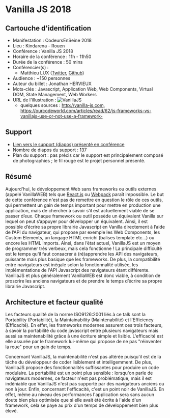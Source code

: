 # Vanilla JS 2018

## Cartouche d'identification

 - Manifestation : CodeursEnSeine 2018
 - Lieu : Kindarena - Rouen
 - Conférence : Vanilla JS 2018
 - Horaire de la conférence : 11h - 11h50
 - Durée de la conférence : 50 mins
 - Conférencier(s) :
   - Matthieu LUX ([Twitter](https://twitter.com/Swiip), [Github](https://github.com/Swiip))
 - Audience : ~150 personnes
 - Auteur du billet : Jonathan HERVIEUX
 - Mots-clés : Javascript, Application Web, Web Components, Virtual DOM, State Management, Web Workers 
 - URL de l'illustration : ![VanillaJS](https://infobeep.info/wp-content/uploads/2017/12/Vanilla-JS-is-most-power-and-lightweight-cross-platfrom-framework.jpg)
   - quelques sources : http://vanilla-js.com, https://ourcodeworld.com/articles/read/62/js-frameworks-vs-vanillajs-use-or-not-use-a-framework-

## Support
 - [Lien vers le support (diapos) présenté en conférence](https://docs.google.com/presentation/d/e/2PACX-1vR8WYVUG87OgoKDxQ-XGCv1Y_YgZt-F27GLsWYuLUVl907FniM5g-pnaWa3PktYsYE0DZdhWRi4_3LC/pub?slide=id.g41faf9c008_0_110)
 - Nombre de diapos du support : 137
 - Plan du support : pas précis car le support est principalement composé de photographies ; le fil rouge est le projet personnel présenté.

## Résumé

Aujourd'hui, le développement Web sans frameworks ou outils externes (appelé VanillaWEB) tels que [React.js](https://reactjs.org/) ou [Webpack](https://webpack.js.org/) paraît impossible. Le but de cette conférence n'est pas de remettre en question le rôle de ces outils, qui permettent un gain de temps important pour mettre en production une application, mais de chercher à savoir s’il est actuellement viable de se passer d’eux. 
Chaque framework ou outil possède un équivalent Vanilla sur lequel on peut s’appuyer pour développer un équivalent. Ainsi, il est possible d’écrire sa propre librairie Javascript en Vanilla directement à l’aide de l’API du navigateur, qui propose par exemple les Web Components, les Custom Elements, un langage HTML enrichi (balises template etc...) ou encore les HTML imports.
Ainsi, dans l’état actuel, VanillaJS est un moyen de programmer très verbeux, mais cela fonctionne ! La principale difficulté est le temps qu'il faut consacrer à (ré)apprendre les API des navigateurs, puissante mais plus basique que les frameworks. De plus, la compatibilité entre navigateurs est inégale selon la fonctionnalité utilisée, les implémentations de l'API Javascript des navigateurs étant différente. VanillaJS et plus généralement VanillaWEB est donc viable, à condition de proscrire les anciens navigateurs et de prendre le temps d’écrire sa propre librairie Javascript.


## Architecture et facteur qualité

Les facteurs qualité de la norme ISO9126:2001 liés à ce talk sont la Portability (Portabilité), la Maintainability (Maintenabilité) et l'Efficiency (Efficacité). En effet, les frameworks modernes assurent ces trois facteurs, à savoir la portabilité du code javascript entre plusieurs navigateurs mais aussi sa maintenabilité grâce à une écriture simple et lisible. L'efficacité est elle assurée par le framework lui-même qui propose de ne pas "réinventer la roue" pour un gain de temps. 

Concernant VanillaJS, la maintenabilité n'est pas altérée puisqu'il est de la tâche du développeur de coder lisiblement et intelligemment. De plus, VanillaJS propose des fonctionnalités suffissantes pour produire un code modulaire. La portabilité est un point plus sensible : lorsqu'on parle de navigateurs modernes, ce facteur n'est pas problématique, mais il est indéniable que VanillaJS n'est pas supporté par des navigateurs anciens ou non à jour. Enfin, concernant l'efficacité, c'est un point noir de VanillaJS. En effet, même au niveau des performances l'application sera sans aucun doute bien plus optimisée que si elle avait été écrite à l'aide d'un framework, cela se paye au prix d'un temps de développement bien plus élevé. 
